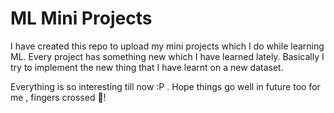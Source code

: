 # ML Mini Projects

I have created this repo to upload my mini projects which I do while learning ML. Every project has something new which I have learned lately. Basically I try to implement the new thing that I have learnt on a new dataset.

Everything is so interesting till now :P . Hope things go well in future too for me , fingers crossed 🤞!


